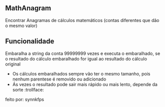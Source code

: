 ## MathAnagram
Encontrar Anagramas de cálculos matemáticos (contas diferentes que dão o mesmo valor)

## Funcionalidade
Embaralha a string da conta 99999999 vezes e executa o embaralhado, se o resultado do cálculo embaralhado for igual ao resultado do cálculo original 
- Os cálculos embaralhados sempre vão ter o mesmo tamanho, pois nenhum parentese é removido ou adicionado
- Ás vezes o resultado pode sair mais rápido ou mais lento, depende da sorte :trollface:

feito por: synnkfps
